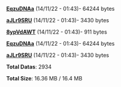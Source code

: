 [**EqzuDNAa**](/data/EqzuDNAa.txt) (14/11/22 - 01:43)- 64244 bytes

[**aJLr9SRU**](/data/aJLr9SRU.txt) (14/11/22 - 01:43)- 3430 bytes

[**8ypVdAWT**](/data/8ypVdAWT.txt) (14/11/22 - 01:43)- 911 bytes

[**EqzuDNAa**](/data/EqzuDNAa.txt) (14/11/22 - 01:43)- 64244 bytes

[**aJLr9SRU**](/data/aJLr9SRU.txt) (14/11/22 - 01:43)- 3430 bytes

**Total Datas**: 2934

**Total Size**: 16.36 MB / 16.4 MB